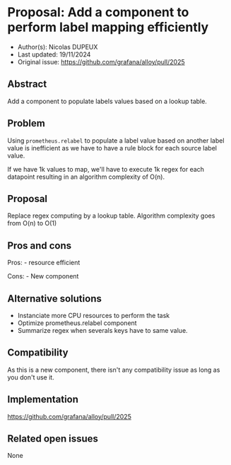 # Proposal: Add a component to perform label mapping efficiently

* Author(s): Nicolas DUPEUX
* Last updated: 19/11/2024
* Original issue: https://github.com/grafana/alloy/pull/2025

## Abstract

Add a component to populate labels values based on a lookup table.

## Problem

Using `prometheus.relabel` to populate a label value based on another label value is inefficient as we have to have a rule block for each source label value.

If we have 1k values to map, we'll have to execute 1k regex for each datapoint resulting in an algorithm complexity of O(n).

## Proposal

Replace regex computing by a lookup table. Algorithm complexity goes from O(n) to O(1)

## Pros and cons

Pros:
    - resource efficient
    
Cons:
    - New component

## Alternative solutions

- Instanciate more CPU resources to perform the task
- Optimize prometheus.relabel component
- Summarize regex when severals keys have to same value.

## Compatibility

As this is a new component, there isn't any compatibility issue as long as you don't use it.

## Implementation

https://github.com/grafana/alloy/pull/2025

## Related open issues

None
